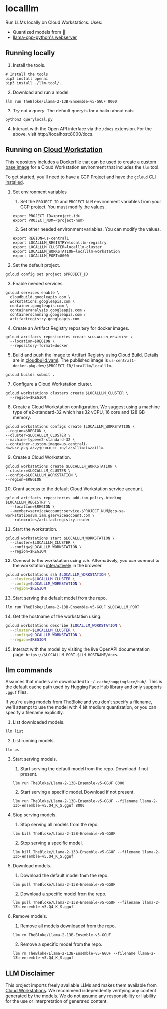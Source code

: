 # localllm

Run LLMs locally on Cloud Workstations. Uses:

- Quantized models from 🤗
- [llama-cpp-python's webserver][web-server]

## Running locally

1. Install the tools.

```shell
# Install the tools
pip3 install openai
pip3 install ./llm-tool/.
```

2. Download and run a model.

```shell
llm run TheBloke/Llama-2-13B-Ensemble-v5-GGUF 8000
```

3. Try out a query. The default query is for a haiku about cats.

```shell
python3 querylocal.py
```

4. Interact with the Open API interface via the `/docs` extension. For the above, visit http://localhost:8000/docs. 

## Running on [Cloud Workstation][cw]

This repository includes a [Dockerfile](./Dockerfile) that can be used to create a [custom base image][cw-custom] 
for a Cloud Workstation environment that includes the `llm` tool.

To get started, you'll need to have a [GCP Project][gcp] and have the `gcloud` CLI [installed][gcloud].

1. Set environment variables
   1. Set the `PROJECT_ID` and `PROJECT_NUM` environment variables from your GCP project. You must modify the values.

   ```shell
   export PROJECT_ID=<project-id>
   export PROJECT_NUM=<project-num>
   ```
   
   2. Set other needed environment variables. You can modify the values.
   ```shell
   export REGION=us-central1
   export LOCALLLM_REGISTRY=localllm-registry
   export LOCALLLM_CLUSTER=localllm-cluster
   export LOCALLLM_WORKSTATION=localllm-workstation
   export LOCALLLM_PORT=8000
   ```

2. Set the default project.

```shell
gcloud config set project $PROJECT_ID
```

3. Enable needed services.

```shell
gcloud services enable \
  cloudbuild.googleapis.com \
  workstations.googleapis.com \
  container.googleapis.com \
  containeranalysis.googleapis.com \
  containerscanning.googleapis.com \
  artifactregistry.googleapis.com
```

4. Create an Artifact Registry repository for docker images.

```shell
gcloud artifacts repositories create $LOCALLLM_REGISTRY \
  --location=$REGION \
  --repository-format=docker
```

5. Build and push the image to Artifact Registry using Cloud Build. Details are in [cloudbuild.yaml](cloudbuild.yaml).
   The published image is `us-central1-docker.pkg.dev/$PROJECT_ID/localllm/localllm`.

```shell
gcloud builds submit .
```

7. Configure a Cloud Workstation cluster.

```shell
gcloud workstations clusters create $LOCALLLM_CLUSTER \
  --region=$REGION
```

8. Create a Cloud Workstation configuration. We suggest using a machine type of e2-standard-32 which has 32 vCPU, 16 
   core and 128 GB memory.

```shell
gcloud workstations configs create $LOCALLLM_WORKSTATION \
--region=$REGION \
--cluster=$LOCALLLM_CLUSTER \
--machine-type=e2-standard-32 \
--container-custom-image=us-central1-docker.pkg.dev/$PROJECT_ID/localllm/localllm
```

9. Create a Cloud Workstation.

```shell
gcloud workstations create $LOCALLLM_WORKSTATION \
--cluster=$LOCALLLM_CLUSTER \
--config=$LOCALLLM_WORKSTATION \
--region=$REGION
```

10. Grant access to the default Cloud Workstation service account.

```shell
gcloud artifacts repositories add-iam-policy-binding $LOCALLLM_REGISTRY \
  --location=$REGION \
  --member=serviceAccount:service-$PROJECT_NUM@gcp-sa-workstationsvm.iam.gserviceaccount.com \
  --role=roles/artifactregistry.reader
```

11. Start the workstation.

```shell
gcloud workstations start $LOCALLLM_WORKSTATION \
  --cluster=$LOCALLLM_CLUSTER \
  --config=$LOCALLLM_WORKSTATION \
  --region=$REGION
```

12. Connect to the workstation using ssh. Alternatively, you can connect to the workstation
   [interactively][launch-workstation] in the browser.

```bash
gcloud workstations ssh $LOCALLLM_WORKSTATION \
  --cluster=$LOCALLLM_CLUSTER \
  --config=$LOCALLLM_WORKSTATION \
  --region=$REGION
```

13. Start serving the default model from the repo.

```shell
llm run TheBloke/Llama-2-13B-Ensemble-v5-GGUF $LOCALLLM_PORT
```

14. Get the hostname of the workstation using:

```bash
gcloud workstations describe $LOCALLLM_WORKSTATION \
  --cluster=$LOCALLLM_CLUSTER \
  --config=$LOCALLLM_WORKSTATION \
  --region=$REGION
```

15. Interact with the model by visiting the live OpenAPI documentation page: `https://$LOCALLLM_PORT-$LLM_HOSTNAME/docs`.

## llm commands

Assumes that models are downloaded to `~/.cache/huggingface/hub/`. This is the default cache
path used by Hugging Face Hub [library][hf-hub] and only supports `.gguf` files.

If you're using models from TheBloke and you don't specify a filename, we'll attempt to use
the model with 4 bit medium quantization, or you can specify a filename explicitly.

1. List downloaded models.

```shell
llm list
```

2. List running models. 

```shell
llm ps
```

3. Start serving models.

   1. Start serving the default model from the repo. Download if not present.

   ```shell
   llm run TheBloke/Llama-2-13B-Ensemble-v5-GGUF 8000
   ```

   2. Start serving a specific model. Download if not present.

   ```shell
   llm run TheBloke/Llama-2-13B-Ensemble-v5-GGUF --filename llama-2-13b-ensemble-v5.Q4_K_S.gguf 8000
   ```

4. Stop serving models.

   1. Stop serving all models from the repo.

   ```shell
   llm kill TheBloke/Llama-2-13B-Ensemble-v5-GGUF
   ```

   2. Stop serving a specific model.

   ```shell
   llm kill TheBloke/Llama-2-13B-Ensemble-v5-GGUF --filename llama-2-13b-ensemble-v5.Q4_K_S.gguf
   ```

5. Download models.

   1. Download the default model from the repo. 

   ```shell
   llm pull TheBloke/Llama-2-13B-Ensemble-v5-GGUF
   ```
   2. Download a specific model from the repo.

   ```shell
   llm pull TheBloke/Llama-2-13B-Ensemble-v5-GGUF --filename llama-2-13b-ensemble-v5.Q4_K_S.gguf
   ```

6. Remove models.

   1. Remove all models downloaded from the repo.

   ```shell
   llm rm TheBloke/Llama-2-13B-Ensemble-v5-GGUF
   ```
   2. Remove a specific model from the repo.

   ```shell
   llm rm TheBloke/Llama-2-13B-Ensemble-v5-GGUF --filename llama-2-13b-ensemble-v5.Q4_K_S.gguf
   ```

## LLM Disclaimer

This project imports freely available LLMs and makes them available from [Cloud Workstations][cw]. We recommend
independently verifying any content generated by the models. We do not assume any responsibility or liability for
the use or interpretation of generated content.

[gcp]: https://cloud.google.com/docs/get-started
[gcloud]: https://cloud.google.com/sdk/docs/install
[cw]: https://cloud.google.com/workstations
[cw-custom]: https://cloud.google.com/workstations/docs/customize-container-images
[launch-workstation]: https://cloud.google.com/workstations/docs/create-workstation#launch_a_workstation
[hf-hub]: https://github.com/huggingface/huggingface_hub
[web-server]: https://github.com/abetlen/llama-cpp-python#web-server
